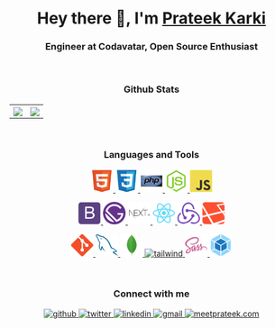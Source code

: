 <h1 align="center">Hey there 👋, I'm <a href="https://meetprateek.com" target="_blank"> Prateek Karki </a></h1>
<h3 align="center">Engineer at Codavatar, Open Source Enthusiast</h3>

<br/>  

<h3 align="center">Github Stats</h3>
<table align="center" cellspacing="0" cellpadding="0" style="border:none; border-collapse:collapse; cellspacing:0; cellpadding:0" >
<tr>
<td align="center"><img src="https://github-readme-stats.vercel.app/api/top-langs/?username=prateekkarki&exclude_repo=laragen,laragen-cms,laravel-social-login,prateekkarki.github.io&layout=compact&hide=vue" align="center" /></td>
<td align="center"><img src="https://github-readme-stats.vercel.app/api?username=prateekkarki&show_icons=true&hide=contribs,stars" align="center" /></td>
</tr>
</table>

<br />

<h3 align="center">Languages and Tools</h3>
<div align="center"> 
<a href="https://www.w3.org/html/" target="_blank"> <img src="https://raw.githubusercontent.com/prateekkarki/prateekkarki/main/icons/html5/html5-original.svg" alt="html5" width="40" height="40"/> </a> 
<a href="https://www.w3schools.com/css/" target="_blank"> <img src="https://raw.githubusercontent.com/prateekkarki/prateekkarki/main/icons/css3/css3-original.svg" alt="css3" width="40" height="40"/> </a> 
<a href="https://www.php.net/" target="_blank"> <img src="https://raw.githubusercontent.com/prateekkarki/prateekkarki/main/icons/php/php-original.svg" alt="php" width="40" height="40"/> </a> 
<a href="https://nodejs.org" target="_blank"> <img src="https://raw.githubusercontent.com/prateekkarki/prateekkarki/main/icons/nodejs/nodejs-original.svg" alt="nodejs" width="40" height="40"/> </a> 
<a href="https://developer.mozilla.org/en-US/docs/Web/JavaScript" target="_blank"> <img src="https://raw.githubusercontent.com/prateekkarki/prateekkarki/main/icons/javascript/javascript-original.svg" alt="javascript" width="40" height="40"/> </a> 

<a href="https://getbootstrap.com" target="_blank"> <img src="https://raw.githubusercontent.com/prateekkarki/prateekkarki/main/icons/bootstrap/bootstrap.svg" alt="bootstrap" width="40" height="40"/> </a> 
<a href="https://www.gatsbyjs.com/" target="_blank"> <img src="https://raw.githubusercontent.com/prateekkarki/prateekkarki/main/icons/gatsby/gatsby-original.svg" alt="gatsby" width="40" height="40"/> </a> 
<a href="https://nextjs.org/" target="_blank"> <img src="https://raw.githubusercontent.com/prateekkarki/prateekkarki/main/icons/nextjs/nextjs.svg" alt="nextjs" width="40" height="40"/> </a> 
<a href="https://reactjs.org/" target="_blank"> <img src="https://raw.githubusercontent.com/prateekkarki/prateekkarki/main/icons/react/react-original.svg" alt="react" width="40" height="40"/> </a> 
<a href="https://redux.js.org" target="_blank"> <img src="https://raw.githubusercontent.com/prateekkarki/prateekkarki/main/icons/redux/redux-original.svg" alt="redux" width="40" height="40"/> </a> 
<a href="https://laravel.com/" target="_blank"> <img src="https://raw.githubusercontent.com/prateekkarki/prateekkarki/main/icons/laravel/laravel-plain.svg" alt="laravel" width="40" height="40"/> </a> 

<a href="https://git-scm.com/" target="_blank"> <img src="https://raw.githubusercontent.com/prateekkarki/prateekkarki/main/icons/git/git-original.svg" alt="git" width="40" height="40"/> </a> 
<a href="https://www.mysql.com/" target="_blank"> <img src="https://raw.githubusercontent.com/prateekkarki/prateekkarki/main/icons/mysql/mysql-original.svg" alt="mysql" width="40" height="40"/> </a> 
<a href="https://www.mongodb.com/" target="_blank"> <img src="https://raw.githubusercontent.com/prateekkarki/prateekkarki/main/icons/mongodb/mongodb-original.svg" alt="mongodb" width="40" height="40"/> </a> 
<a href="https://tailwindcss.com/" target="_blank"> <img src="https://www.vectorlogo.zone/logos/tailwindcss/tailwindcss-icon.svg" alt="tailwind" width="40" height="40"/> </a> 
<a href="https://sass-lang.com" target="_blank"> <img src="https://raw.githubusercontent.com/prateekkarki/prateekkarki/main/icons/sass/sass-original.svg" alt="sass" width="40" height="40"/> </a> 
<a href="https://webpack.js.org" target="_blank"> <img src="https://raw.githubusercontent.com/prateekkarki/prateekkarki/main/icons/webpack/webpack-original.svg" alt="webpack" width="40" height="40"/> </a> 
</div>
<br />


<h3 align="center">Connect with me</h3>
<div align="center">
<a href="https://github.com/prateekkarki" target="_blank">
<img src=https://img.shields.io/badge/github-%2324292e.svg?&style=for-the-badge&logo=github&logoColor=white alt=github style="margin-bottom: 5px;" />
</a>
<a href="https://twitter.com/prateekkarki" target="_blank">
<img src=https://img.shields.io/badge/twitter-%2300acee.svg?&style=for-the-badge&logo=twitter&logoColor=white alt=twitter style="margin-bottom: 5px;" />
</a>
<a href="https://linkedin.com/in/prateekkarki" target="_blank">
<img src=https://img.shields.io/badge/linkedin-%231E77B5.svg?&style=for-the-badge&logo=linkedin&logoColor=white alt=linkedin style="margin-bottom: 5px;" />
</a>
<a href="mailto:info@meetprateek.com" target="_blank">
<img src=https://img.shields.io/badge/gmail-%23d25f4c.svg?&style=for-the-badge&logo=gmail&logoColor=white alt=gmail style="margin-bottom: 5px;" />
</a>
<a href="https://meetprateek.com" target="_blank">
<img src=https://img.shields.io/badge/website-%2324292e.svg?&style=for-the-badge alt="meetprateek.com" style="margin-bottom: 5px;" />
</a>
</div>
